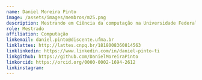 ```yaml
---
name: Daniel Moreira Pinto
image: /assets/images/membros/m25.png
description: Mestrando em Ciência da computação na Universidade Federal do Maranhão (UFMA); Bacharel em Ciência da Computação na UFMA; Formado no curso técnico de Informática integrado ao ensino médio do Instituto Federal do Maranhão (IFMA); Fez parte do Programa Educação Tutorial de Computação UFMA. Pesquisador e desenvolvedor no Núcleo de Computação Aplicada da UFMA; Interessado no aprendizado de línguas.
role: Mestrado
affiliation: Computação
linkemail: daniel.pinto@discente.ufma.br
linklattes: http://lattes.cnpq.br/1818008360814563
linklinkedin: https://www.linkedin.com/in/daniel-pinto-ti
linkgithub: https://github.com/DanielMoreiraPinto
linkorcid: https://orcid.org/0000-0002-1694-2612
linkinstagram:
---
```



